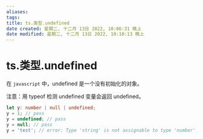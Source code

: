 ```yaml
---
aliases: 
tags: 
title: ts.类型.undefined
date created: 星期二, 十二月 13日 2022, 10:06:31 晚上
date modified: 星期二, 十二月 13日 2022, 10:10:13 晚上
---
```


# ts.类型.undefined

在 `javascript` 中，undefined 是一个没有初始化的对象。

注意：用 typeof 检测 undefined 变量会返回 undefined。

```typescript
let y: number | null | undefined;  
y = 1; // pass
y = undefined; // pass  
y = null; // pass
y = 'test'; // error: Type 'string' is not assignable to type 'number'.
```
